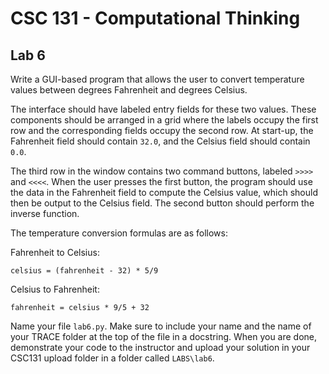 # CSC 131 - Computational Thinking
## Lab 6

Write a GUI-based program that allows the user to convert temperature values between degrees Fahrenheit and degrees Celsius. 

The interface should have labeled entry fields for these two values. These components should be arranged in a grid where the labels occupy the first row and the corresponding fields occupy the second row. At start-up, the Fahrenheit field should contain `32.0`, and the Celsius field should contain `0.0`. 

The third row in the window contains two command buttons, labeled `>>>>` and `<<<<`. When the user presses the first button, the program should use the data in the Fahrenheit field to compute the Celsius value, which should then be output to the Celsius field. The second button should perform the inverse function.

 The temperature conversion formulas are as follows:

Fahrenheit to Celsius:
```
celsius = (fahrenheit - 32) * 5/9
```

Celsius to Fahrenheit:
```
fahrenheit = celsius * 9/5 + 32
```

Name your file `lab6.py`. Make sure to include your name and the name of your TRACE folder at the top of the file in a docstring. When you are done, demonstrate your code to the instructor and upload your solution in your CSC131 upload folder in a folder called `LABS\lab6`.
